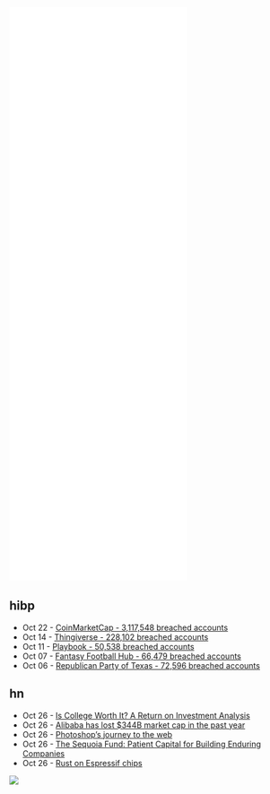 ![Metrics](https://raw.githubusercontent.com/phixion/phixion/master/metrics.svg)

## hibp

<!--
for https://github.com/phixion/phixion/blob/main/.github/workflows/feeds.yml
-->
<!--START_SECTION:haveibeenpwnd-->
- Oct 22 - [CoinMarketCap - 3,117,548 breached accounts](https://haveibeenpwned.com/PwnedWebsites#CoinMarketCap)
- Oct 14 - [Thingiverse - 228,102 breached accounts](https://haveibeenpwned.com/PwnedWebsites#Thingiverse)
- Oct 11 - [Playbook - 50,538 breached accounts](https://haveibeenpwned.com/PwnedWebsites#Playbook)
- Oct 07 - [Fantasy Football Hub - 66,479 breached accounts](https://haveibeenpwned.com/PwnedWebsites#FantasyFootballHub)
- Oct 06 - [Republican Party of Texas - 72,596 breached accounts](https://haveibeenpwned.com/PwnedWebsites#RepublicanPartyOfTexas)
<!--END_SECTION:haveibeenpwnd-->

## hn

<!--
for https://github.com/phixion/phixion/blob/main/.github/workflows/feeds.yml
-->
<!--START_SECTION:hn-->
- Oct 26 - [Is College Worth It? A Return on Investment Analysis](https://freopp.org/is-college-worth-it-a-comprehensive-return-on-investment-analysis-1b2ad17f84c8?gi=eb96088eb650)
- Oct 26 - [Alibaba has lost $344B market cap in the past year](https://economictimes.indiatimes.com/news/international/business/alibaba-has-lost-344-billion-in-worlds-biggest-wipeout/articleshow/87268271.cms)
- Oct 26 - [Photoshop’s journey to the web](https://web.dev/ps-on-the-web/)
- Oct 26 - [The Sequoia Fund: Patient Capital for Building Enduring Companies](https://medium.com/sequoia-capital/the-sequoia-fund-patient-capital-for-building-enduring-companies-9ed7bcd6c7da)
- Oct 26 - [Rust on Espressif chips](https://mabez.dev/blog/posts/esp-rust-18-10-2021/)
<!--END_SECTION:hn-->

<!--
for https://yhype.me
-->
![](https://hit.yhype.me/github/profile?user_id=13013670)
